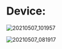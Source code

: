 <h1>Device:</h1>

![20210507_101957](https://github.com/Devjoti-Barman-Sachin/Arduino/assets/83834242/8b609bf3-04a3-4284-a5f2-124e165ec1a8)

![20210507_081917](https://github.com/Devjoti-Barman-Sachin/Arduino/assets/83834242/a39a4e9d-9188-491b-8624-ce783563797d)
